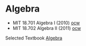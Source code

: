 # Algebra

- MIT 18.701 Algebra I (2010) [ocw](https://ocw.mit.edu/courses/mathematics/18-701-algebra-i-fall-2010/syllabus/)
- MIT 18.702 Algebra II (2011) [ocw](https://ocw.mit.edu/courses/mathematics/18-702-algebra-ii-spring-2011/)

Selected Textbook [Algebra](https://www.goodreads.com/book/show/33027091-algebra)
